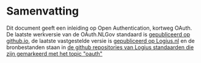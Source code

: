 # Samenvatting

Dit document geeft een inleiding op Open Authentication, kortweg OAuth. De laatste werkversie van de OAuth.NLGov standaard is [gepubliceerd op github.io](https://logius-standaarden.github.io/OAuth-NL-profiel/), de laatste vastgestelde versie is [gepubliceerd op Logius.nl](https://gitdocumentatie.logius.nl/publicatie/api/oauth/) en de bronbestanden staan in [de github repositories van Logius standaarden die zijn gemarkeerd met het topic "oauth"](https://github.com/search?q=topic%3Aoauth+org%3ALogius-standaarden+fork%3Atrue&type=repositories)
